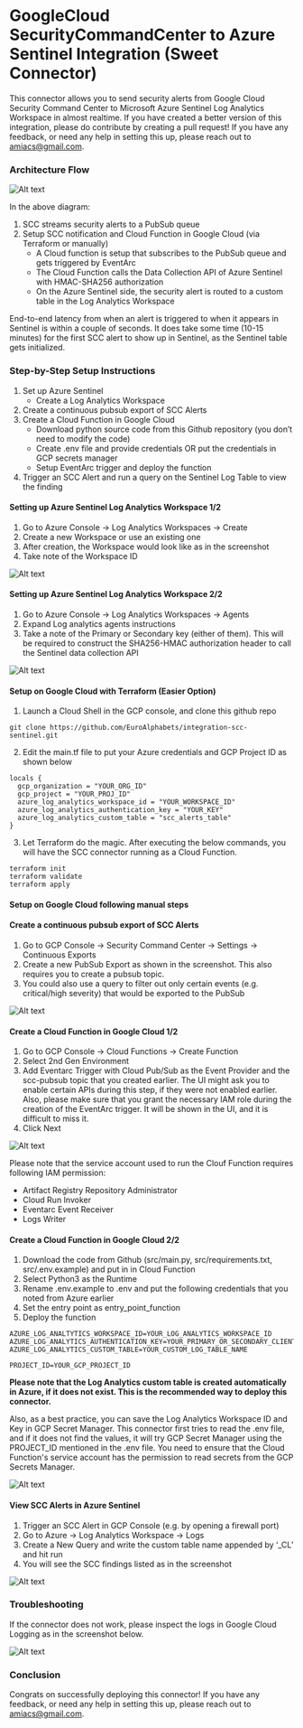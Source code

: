 # GoogleCloud SecurityCommandCenter to Azure Sentinel Integration (Sweet Connector)

This connector allows you to send security alerts from Google Cloud Security Command Center to Microsoft Azure Sentinel Log Analytics Workspace in almost realtime.
If you have created a better version of this integration, please do contribute by creating a pull request!
If you have any feedback, or need any help in setting this up, please reach out to amiacs@gmail.com.

### Architecture Flow

![Alt text](architecture.png?raw=true "Integration Architecture")

In the above diagram:
1. SCC streams security alerts to a PubSub queue
2. Setup SCC notification and Cloud Function in Google Cloud (via Terraform or manually)
   - A Cloud function is setup that subscribes to the PubSub queue and gets triggered by EventArc
   - The Cloud Function calls the Data Collection API of Azure Sentinel with HMAC-SHA256 authorization
   - On the Azure Sentinel side, the security alert is routed to a custom table in the Log Analytics Workspace

End-to-end latency from when an alert is triggered to when it appears in Sentinel is within a couple of seconds. It does take some time (10-15 minutes) for the first SCC alert to show up in Sentinel, as the Sentinel table gets initialized.

### Step-by-Step Setup Instructions

1. Set up Azure Sentinel 
   - Create a Log Analytics Workspace
2. Create a continuous pubsub export of SCC Alerts
3. Create a Cloud Function in Google Cloud
   - Download python source code from this Github repository (you don’t need to modify the code)
   - Create .env file and provide credentials OR put the credentials in GCP secrets manager
   - Setup EventArc trigger and deploy the function
4. Trigger an SCC Alert and run a query on the Sentinel Log Table to view the finding

#### Setting up Azure Sentinel Log Analytics Workspace 1/2
1. Go to Azure Console -> Log Analytics Workspaces -> Create
2. Create a new Workspace or use an existing one
3. After creation, the Workspace would look like as in the screenshot
4. Take note of the Workspace ID

![Alt text](screenshots/2.png?raw=true "Log Analytics Workspace")

#### Setting up Azure Sentinel Log Analytics Workspace 2/2
1. Go to Azure Console -> Log Analytics Workspaces -> Agents
2. Expand Log analytics agents instructions
3. Take a note of the Primary or Secondary key (either of them). This will be required to construct the SHA256-HMAC authorization header to call the Sentinel data collection API

![Alt text](screenshots/4.png?raw=true "Agents config")

#### Setup on Google Cloud with Terraform (Easier Option)
1. Launch a Cloud Shell in the GCP console, and clone this github repo
```
git clone https://github.com/EuroAlphabets/integration-scc-sentinel.git
```
2. Edit the main.tf file to put your Azure credentials and GCP Project ID as shown below
```
locals {
  gcp_organization = "YOUR_ORG_ID"
  gcp_project = "YOUR_PROJ_ID"
  azure_log_analytics_workspace_id = "YOUR_WORKSPACE_ID"
  azure_log_analytics_authentication_key = "YOUR_KEY"
  azure_log_analytics_custom_table = "scc_alerts_table"
}
```
3. Let Terraform do the magic. After executing the below commands, you will have the SCC connector running as a Cloud Function.
```
terraform init
terraform validate
terraform apply
```

#### Setup on Google Cloud following manual steps

#### Create a continuous pubsub export of SCC Alerts
1. Go to GCP Console -> Security Command Center -> Settings -> Continuous Exports
2. Create a new PubSub Export as shown in the screenshot. This also requires you to create a pubsub topic.
3. You could also use a query to filter out only certain events (e.g. critical/high severity) that would be exported to the PubSub 

![Alt text](screenshots/1.png?raw=true "SCC PubSub Export")

#### Create a Cloud Function in Google Cloud 1/2
1. Go to GCP Console -> Cloud Functions -> Create Function
2. Select 2nd Gen Environment
3. Add Eventarc Trigger with Cloud Pub/Sub as the Event Provider and the scc-pubsub topic that you created earlier. The UI might ask you to enable certain APIs during this step, if they were not enabled earlier. Also, please make sure that you grant the necessary IAM role during the creation of the EventArc trigger. It will be shown in the UI, and it is difficult to miss it.
4. Click Next

![Alt text](screenshots/5.png?raw=true "Cloud Function")

Please note that the service account used to run the Clouf Function requires following IAM permission:
- Artifact Registry Repository Administrator
- Cloud Run Invoker
- Eventarc Event Receiver
- Logs Writer

#### Create a Cloud Function in Google Cloud 2/2
1. Download the code from Github (src/main.py, src/requirements.txt, src/.env.example) and put in in Cloud Function
2. Select Python3 as the Runtime
3. Rename .env.example to .env and put the following credentials that you noted from Azure earlier
4. Set the entry point as entry_point_function
5. Deploy the function
```
AZURE_LOG_ANALTYTICS_WORKSPACE_ID=YOUR_LOG_ANALYTICS_WORKSPACE_ID
AZURE_LOG_ANALYTICS_AUTHENTICATION_KEY=YOUR_PRIMARY_OR_SECONDARY_CLIENT_AUTHENTICATION_KEY
AZURE_LOG_ANALYTICS_CUSTOM_TABLE=YOUR_CUSTOM_LOG_TABLE_NAME

PROJECT_ID=YOUR_GCP_PROJECT_ID
```
**Please note that the Log Analytics custom table is created automatically in Azure, if it does not exist. This is the recommended way to deploy this connector.**

Also, as a best practice, you can save the Log Analytics Workspace ID and Key in GCP Secret Manager. This connector first tries to read the .env file, and if it does not find the values, it will try GCP Secret Manager using the PROJECT_ID mentioned in the .env file. You need to ensure that the Cloud Function's service account has the permission to read secrets from the GCP Secrets Manager.

![Alt text](screenshots/6.png?raw=true "Cloud Function")

#### View SCC Alerts in Azure Sentinel
1. Trigger an SCC Alert in GCP Console (e.g. by opening a firewall port)
2. Go to Azure -> Log Analytics Workspace -> Logs
3. Create a New Query and write the custom table name appended by ‘_CL’ and hit run
4. You will see the SCC findings listed as in the screenshot

![Alt text](screenshots/7.png?raw=true "SCC Alerts in Sentinel")

### Troubleshooting
If the connector does not work, please inspect the logs in Google Cloud Logging as in the screenshot below.

![Alt text](screenshots/8.png?raw=true "Connector logs in Google Cloud Logging")

### Conclusion
Congrats on successfully deploying this connector! If you have any feedback, or need any help in setting this up, please reach out to amiacs@gmail.com.
